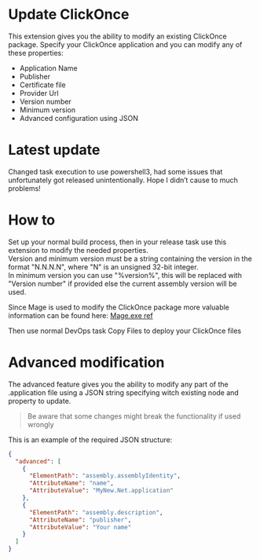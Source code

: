# Update ClickOnce

This extension gives you the ability to modify an existing ClickOnce package.
Specify your ClickOnce application and you can modify any of these properties:

- Application Name
- Publisher
- Certificate file
- Provider Url
- Version number
- Minimum version
- Advanced configuration using JSON

# Latest update

Changed task execution to use powershell3, had some issues that unfortunately got released unintentionally. Hope I didn’t cause to much problems!

# How to

Set up your normal build process, then in your release task use this extension to modify the needed properties.  
Version and minimum version must be a string containing the version in the format "N.N.N.N", where "N" is an unsigned 32-bit integer.  
In minimum version you can use "%version%", this will be replaced with "Version number" if provided else the current assembly version will be used.

Since Mage is used to modify the ClickOnce package more valuable information can be found here: [Mage.exe ref](https://docs.microsoft.com/en-us/dotnet/framework/tools/mage-exe-manifest-generation-and-editing-tool#syntax)

Then use normal DevOps task Copy Files to deploy your ClickOnce files

# Advanced modification

The advanced feature gives you the ability to modify any part of the .application file using a JSON string specifying witch existing node and property to update.

> Be aware that some changes might break the functionality if used wrongly

This is an example of the required JSON structure:

```json
{
  "advanced": [
    {
      "ElementPath": "assembly.assemblyIdentity",
      "AttributeName": "name",
      "AttributeValue": "MyNew.Net.application"
    },
    {
      "ElementPath": "assembly.description",
      "AttributeName": "publisher",
      "AttributeValue": "Your name"
    }
  ]
}
```
